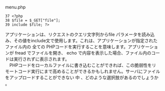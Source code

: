 menu.php
```
37 <?php
38 $file = $_GET["file"];
39 include $file; ?>
```
アプリケーションは、リクエストのクエリ文字列からfile パラメータを読み込み、その値をinclude文で使用します。これは、アプリケーションが指定されたファイル内の 全ての PHPコードを実行することを意味します。アプリケーションが fread でファイルを開き、 echo で内容を表示した場合、ファイル内のコードは実行されずに表示されます。  
　PHPコードをローカルファイルに書き込むことができれば、この脆弱性をリモートコード実行にまで高めることができるかもしれません。サーバにファイルをアップロードすることができない 中 、どのような選択肢があるのでしょうか 。  
